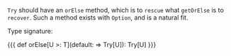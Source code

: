 `Try` should have an `orElse` method, which is to `rescue` what `getOrElse` is to `recover`. Such a method exists with `Option`, and is a natural fit.

Type signature:

{{{
def orElse[U >: T](default: ⇒ Try[U]): Try[U]
}}}
